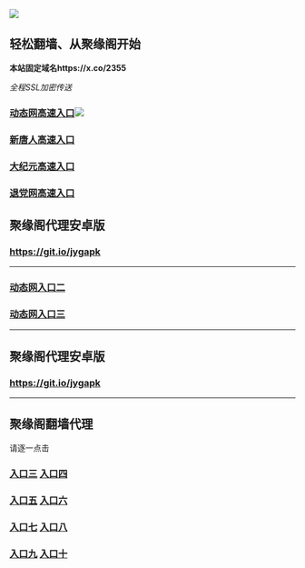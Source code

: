 
![](https://raw.githubusercontent.com/hao369/a/master/j.jpg)



## 轻松翻墙、从聚缘阁开始

**本站固定域名https://x.co/2355**

_全程SSL加密传送_

### [动态网高速入口](  https://q5u3h735bj.execute-api.ap-northeast-2.amazonaws.com/225mi8887/?id=2)![](https://raw.githubusercontent.com/hao369/a/master/jygdl.gif)

### [新唐人高速入口]( https://q5u3h735bj.execute-api.ap-northeast-2.amazonaws.com/225mi8887/?id=5)

### [大纪元高速入口](https://q5u3h735bj.execute-api.ap-northeast-2.amazonaws.com/225mi8887/?id=7)

### [退党网高速入口](https://q5u3h735bj.execute-api.ap-northeast-2.amazonaws.com/225mi8887/?id=8)

##  聚缘阁代理安卓版

### https://git.io/jygapk



***

### [动态网入口二](https://x.co/ddg)

### [动态网入口三]( https://x.co/ddf)



***



##  聚缘阁代理安卓版

### https://git.io/jygapk


***


## 聚缘阁翻墙代理 

请逐一点击



### **[入口三](https://s3-ap-southeast-1.amazonaws.com/jyg4/jyg.html)**  **[入口四](https://s3-ap-northeast-1.amazonaws.com/jyg9/jyg.html)**

### **[入口五](https://s3.ap-south-1.amazonaws.com/jyg5/jyg.html)**  **[入口六](https://s3-us-west-2.amazonaws.com/jyg7/jyg.html)**


###  **[入口七](https://s3-us-west-1.amazonaws.com/jyg6/jyg.html)**  **[入口八](https://s3-eu-west-1.amazonaws.com/jyg8/jyg.html)**


###  **[入口九](https://s3.eu-central-1.amazonaws.com/jyg3/jyg.html)**  **[入口十](https://s3-ap-southeast-2.amazonaws.com/jyg1/jyg.html)**




